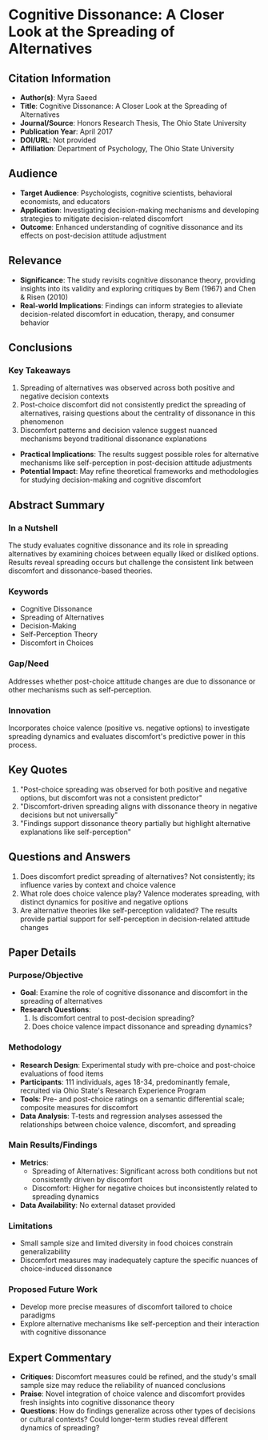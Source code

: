 # Cognitive Dissonance: A Closer Look at the Spreading of Alternatives

## Citation Information

* **Author(s)**: Myra Saeed
* **Title**: Cognitive Dissonance: A Closer Look at the Spreading of Alternatives
* **Journal/Source**: Honors Research Thesis, The Ohio State University
* **Publication Year**: April 2017
* **DOI/URL**: Not provided
* **Affiliation**: Department of Psychology, The Ohio State University

## Audience

* **Target Audience**: Psychologists, cognitive scientists, behavioral economists, and educators
* **Application**: Investigating decision-making mechanisms and developing strategies to mitigate decision-related discomfort
* **Outcome**: Enhanced understanding of cognitive dissonance and its effects on post-decision attitude adjustment

## Relevance

* **Significance**: The study revisits cognitive dissonance theory, providing insights into its validity and exploring critiques by Bem (1967) and Chen & Risen (2010)
* **Real-world Implications**: Findings can inform strategies to alleviate decision-related discomfort in education, therapy, and consumer behavior

## Conclusions

### Key Takeaways

1. Spreading of alternatives was observed across both positive and negative decision contexts
2. Post-choice discomfort did not consistently predict the spreading of alternatives, raising questions about the centrality of dissonance in this phenomenon
3. Discomfort patterns and decision valence suggest nuanced mechanisms beyond traditional dissonance explanations

* **Practical Implications**: The results suggest possible roles for alternative mechanisms like self-perception in post-decision attitude adjustments
* **Potential Impact**: May refine theoretical frameworks and methodologies for studying decision-making and cognitive discomfort

## Abstract Summary

### In a Nutshell

The study evaluates cognitive dissonance and its role in spreading alternatives by examining choices between equally liked or disliked options. Results reveal spreading occurs but challenge the consistent link between discomfort and dissonance-based theories.

### Keywords

* Cognitive Dissonance
* Spreading of Alternatives
* Decision-Making
* Self-Perception Theory
* Discomfort in Choices

### Gap/Need

Addresses whether post-choice attitude changes are due to dissonance or other mechanisms such as self-perception.

### Innovation

Incorporates choice valence (positive vs. negative options) to investigate spreading dynamics and evaluates discomfort's predictive power in this process.

## Key Quotes

1. "Post-choice spreading was observed for both positive and negative options, but discomfort was not a consistent predictor"
2. "Discomfort-driven spreading aligns with dissonance theory in negative decisions but not universally"
3. "Findings support dissonance theory partially but highlight alternative explanations like self-perception"

## Questions and Answers

1. Does discomfort predict spreading of alternatives? Not consistently; its influence varies by context and choice valence
2. What role does choice valence play? Valence moderates spreading, with distinct dynamics for positive and negative options
3. Are alternative theories like self-perception validated? The results provide partial support for self-perception in decision-related attitude changes

## Paper Details

### Purpose/Objective

* **Goal**: Examine the role of cognitive dissonance and discomfort in the spreading of alternatives
* **Research Questions**:
  1. Is discomfort central to post-decision spreading?
  2. Does choice valence impact dissonance and spreading dynamics?

### Methodology

* **Research Design**: Experimental study with pre-choice and post-choice evaluations of food items
* **Participants**: 111 individuals, ages 18-34, predominantly female, recruited via Ohio State's Research Experience Program
* **Tools**: Pre- and post-choice ratings on a semantic differential scale; composite measures for discomfort
* **Data Analysis**: T-tests and regression analyses assessed the relationships between choice valence, discomfort, and spreading

### Main Results/Findings

* **Metrics**:
  * Spreading of Alternatives: Significant across both conditions but not consistently driven by discomfort
  * Discomfort: Higher for negative choices but inconsistently related to spreading dynamics
* **Data Availability**: No external dataset provided

### Limitations

* Small sample size and limited diversity in food choices constrain generalizability
* Discomfort measures may inadequately capture the specific nuances of choice-induced dissonance

### Proposed Future Work

* Develop more precise measures of discomfort tailored to choice paradigms
* Explore alternative mechanisms like self-perception and their interaction with cognitive dissonance

## Expert Commentary

* **Critiques**: Discomfort measures could be refined, and the study's small sample size may reduce the reliability of nuanced conclusions
* **Praise**: Novel integration of choice valence and discomfort provides fresh insights into cognitive dissonance theory
* **Questions**: How do findings generalize across other types of decisions or cultural contexts? Could longer-term studies reveal different dynamics of spreading?
